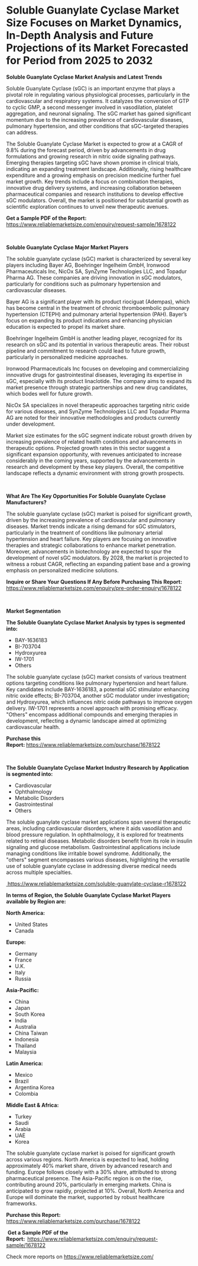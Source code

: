 <p><h1>Soluble Guanylate Cyclase Market Size Focuses on Market Dynamics, In-Depth Analysis and Future Projections of its Market Forecasted for Period from 2025 to 2032</h1></p><p><strong>Soluble Guanylate Cyclase Market Analysis and Latest Trends</strong></p>
<p><p>Soluble Guanylate Cyclase (sGC) is an important enzyme that plays a pivotal role in regulating various physiological processes, particularly in the cardiovascular and respiratory systems. It catalyzes the conversion of GTP to cyclic GMP, a second messenger involved in vasodilation, platelet aggregation, and neuronal signaling. The sGC market has gained significant momentum due to the increasing prevalence of cardiovascular diseases, pulmonary hypertension, and other conditions that sGC-targeted therapies can address.</p><p>The Soluble Guanylate Cyclase Market is expected to grow at a CAGR of 9.8% during the forecast period, driven by advancements in drug formulations and growing research in nitric oxide signaling pathways. Emerging therapies targeting sGC have shown promise in clinical trials, indicating an expanding treatment landscape. Additionally, rising healthcare expenditure and a growing emphasis on precision medicine further fuel market growth. Key trends include a focus on combination therapies, innovative drug delivery systems, and increasing collaboration between pharmaceutical companies and research institutions to develop effective sGC modulators. Overall, the market is positioned for substantial growth as scientific exploration continues to unveil new therapeutic avenues.</p></p>
<p><strong>Get a Sample PDF of the Report:&nbsp;</strong> <a href="https://www.reliablemarketsize.com/enquiry/request-sample/1678122?utm_campaign=3262&utm_medium=2&utm_source=Github&utm_content=ia&utm_term=08032025&utm_id=soluble-guanylate-cyclase">https://www.reliablemarketsize.com/enquiry/request-sample/1678122</a></p>
<p>&nbsp;</p>
<p><strong>Soluble Guanylate Cyclase Major Market Players</strong></p>
<p><p>The soluble guanylate cyclase (sGC) market is characterized by several key players including Bayer AG, Boehringer Ingelheim GmbH, Ironwood Pharmaceuticals Inc, NicOx SA, SynZyme Technologies LLC, and Topadur Pharma AG. These companies are driving innovation in sGC modulators, particularly for conditions such as pulmonary hypertension and cardiovascular diseases.</p><p>Bayer AG is a significant player with its product riociguat (Adempas), which has become central in the treatment of chronic thromboembolic pulmonary hypertension (CTEPH) and pulmonary arterial hypertension (PAH). Bayer’s focus on expanding its product indications and enhancing physician education is expected to propel its market share.</p><p>Boehringer Ingelheim GmbH is another leading player, recognized for its research on sGC and its potential in various therapeutic areas. Their robust pipeline and commitment to research could lead to future growth, particularly in personalized medicine approaches.</p><p>Ironwood Pharmaceuticals Inc focuses on developing and commercializing innovative drugs for gastrointestinal diseases, leveraging its expertise in sGC, especially with its product linaclotide. The company aims to expand its market presence through strategic partnerships and new drug candidates, which bodes well for future growth.</p><p>NicOx SA specializes in novel therapeutic approaches targeting nitric oxide for various diseases, and SynZyme Technologies LLC and Topadur Pharma AG are noted for their innovative methodologies and products currently under development.</p><p>Market size estimates for the sGC segment indicate robust growth driven by increasing prevalence of related health conditions and advancements in therapeutic options. Projected growth rates in this sector suggest a significant expansion opportunity, with revenues anticipated to increase considerably in the coming years, supported by the advancements in research and development by these key players. Overall, the competitive landscape reflects a dynamic environment with strong growth prospects.</p></p>
<p>&nbsp;</p>
<p><strong>What Are The Key Opportunities For Soluble Guanylate Cyclase Manufacturers?</strong></p>
<p><p>The soluble guanylate cyclase (sGC) market is poised for significant growth, driven by the increasing prevalence of cardiovascular and pulmonary diseases. Market trends indicate a rising demand for sGC stimulators, particularly in the treatment of conditions like pulmonary arterial hypertension and heart failure. Key players are focusing on innovative therapies and strategic collaborations to enhance market penetration. Moreover, advancements in biotechnology are expected to spur the development of novel sGC modulators. By 2028, the market is projected to witness a robust CAGR, reflecting an expanding patient base and a growing emphasis on personalized medicine solutions.</p></p>
<p><strong>Inquire or Share Your Questions If Any Before Purchasing This Report:</strong> <a href="https://www.reliablemarketsize.com/enquiry/pre-order-enquiry/1678122?utm_campaign=3262&utm_medium=2&utm_source=Github&utm_content=ia&utm_term=08032025&utm_id=soluble-guanylate-cyclase">https://www.reliablemarketsize.com/enquiry/pre-order-enquiry/1678122</a></p>
<p>&nbsp;</p>
<p><strong>Market Segmentation</strong></p>
<p><strong>The Soluble Guanylate Cyclase Market Analysis by types is segmented into:</strong></p>
<p><ul><li>BAY-1636183</li><li>BI-703704</li><li>Hydroxyurea</li><li>IW-1701</li><li>Others</li></ul></p>
<p><p>The soluble guanylate cyclase (sGC) market consists of various treatment options targeting conditions like pulmonary hypertension and heart failure. Key candidates include BAY-1636183, a potential sGC stimulator enhancing nitric oxide effects; BI-703704, another sGC modulator under investigation; and Hydroxyurea, which influences nitric oxide pathways to improve oxygen delivery. IW-1701 represents a novel approach with promising efficacy. "Others" encompass additional compounds and emerging therapies in development, reflecting a dynamic landscape aimed at optimizing cardiovascular health.</p></p>
<p><strong>Purchase this Report:&nbsp;</strong><a href="https://www.reliablemarketsize.com/purchase/1678122?utm_campaign=3262&utm_medium=2&utm_source=Github&utm_content=ia&utm_term=08032025&utm_id=soluble-guanylate-cyclase">https://www.reliablemarketsize.com/purchase/1678122</a></p>
<p>&nbsp;</p>
<p><strong>The Soluble Guanylate Cyclase Market Industry Research by Application is segmented into:</strong></p>
<p><ul><li>Cardiovascular</li><li>Ophthalmology</li><li>Metabolic Disorders</li><li>Gastrointestinal</li><li>Others</li></ul></p>
<p><p>The soluble guanylate cyclase market applications span several therapeutic areas, including cardiovascular disorders, where it aids vasodilation and blood pressure regulation. In ophthalmology, it is explored for treatments related to retinal diseases. Metabolic disorders benefit from its role in insulin signaling and glucose metabolism. Gastrointestinal applications include managing conditions like irritable bowel syndrome. Additionally, the "others" segment encompasses various diseases, highlighting the versatile use of soluble guanylate cyclase in addressing diverse medical needs across multiple specialties.</p></p>
<p><a href="https://www.reliablemarketsize.com/soluble-guanylate-cyclase-r1678122?utm_campaign=3262&utm_medium=2&utm_source=Github&utm_content=ia&utm_term=08032025&utm_id=soluble-guanylate-cyclase">&nbsp;https://www.reliablemarketsize.com/soluble-guanylate-cyclase-r1678122</a></p>
<p><strong>In terms of Region, the Soluble Guanylate Cyclase Market Players available by Region are:</strong></p>
<p>
    <p> <strong> North America: </strong>
        <ul>
            <li>United States</li>
            <li>Canada</li>
        </ul>
        </p> 
    <p> <strong> Europe: </strong>
        <ul>
            <li>Germany</li>
            <li>France</li>
            <li>U.K.</li>
            <li>Italy</li>
            <li>Russia</li>
        </ul>
        </p> 
    <p> <strong> Asia-Pacific: </strong>
        <ul>
            <li>China</li>
            <li>Japan</li>
            <li>South Korea</li>
            <li>India</li>
            <li>Australia</li>
            <li>China Taiwan</li>
            <li>Indonesia</li>
            <li>Thailand</li>
            <li>Malaysia</li>
        </ul>
        </p> 
    <p> <strong> Latin America: </strong>
        <ul>
            <li>Mexico</li>
            <li>Brazil</li>
            <li>Argentina Korea</li>
            <li>Colombia</li>
        </ul>
        </p> 
    <p> <strong> Middle East & Africa: </strong>
        <ul>
            <li>Turkey</li>
            <li>Saudi</li>
            <li>Arabia</li>
            <li>UAE</li>
            <li>Korea</li>
        </ul>
    </p>
    </p>
<p><p>The soluble guanylate cyclase market is poised for significant growth across various regions. North America is expected to lead, holding approximately 40% market share, driven by advanced research and funding. Europe follows closely with a 30% share, attributed to strong pharmaceutical presence. The Asia-Pacific region is on the rise, contributing around 20%, particularly in emerging markets. China is anticipated to grow rapidly, projected at 10%. Overall, North America and Europe will dominate the market, supported by robust healthcare frameworks.</p></p>
<p><strong>Purchase this Report: </strong><a href="https://www.reliablemarketsize.com/purchase/1678122?utm_campaign=3262&utm_medium=2&utm_source=Github&utm_content=ia&utm_term=08032025&utm_id=soluble-guanylate-cyclase">https://www.reliablemarketsize.com/purchase/1678122</a></p>
<p>&nbsp;<strong>Get a Sample PDF of the Report:&nbsp;&nbsp;</strong><a href="https://www.reliablemarketsize.com/enquiry/request-sample/1678122?utm_campaign=3262&utm_medium=2&utm_source=Github&utm_content=ia&utm_term=08032025&utm_id=soluble-guanylate-cyclase">https://www.reliablemarketsize.com/enquiry/request-sample/1678122</a></p>
<p><strong></strong></p>
<p>Check more reports on <a href="https://www.reliablemarketsize.com/?utm_campaign=3262&utm_medium=2&utm_source=Github&utm_content=ia&utm_term=08032025&utm_id=soluble-guanylate-cyclase">https://www.reliablemarketsize.com/</a></p>